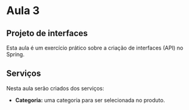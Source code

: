 # Aula 3

## Projeto de interfaces

Esta aula é um exercício prático sobre a criação de interfaces (API) no Spring.

## Serviços

Nesta aula serão criados dos serviços:

* **Categoria:** uma categoria para ser selecionada no produto.
